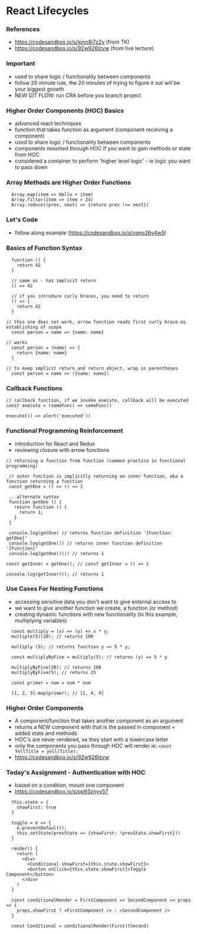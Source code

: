 # React Lifecycles

### References

- https://codesandbox.io/s/jpnn8j7z2y (from TK)
- https://codesandbox.io/s/92w926lzvw (from live lecture)

### Important

- used to share logic / functionality between components
- follow 20 minute rule, the 20 minutes of trying to figure it out will be your biggest growth
- NEW GIT FLOW: run CRA before you branch project

### Higher Order Components (HOC) Basics

- advanced react techniques
- function that takes function as argument (component receiving a component)
- used to share logic / functionality between components
- components mounted through HOC if you want to gain methods or state from HOC
- considered a container to perform 'higher level logic' - ie logic you want to pass down

### Array Methods are Higher Order Functions

```
  Array.map(item => Hello + item)
  Array.filter(item => item > 24)
  Array.reduce((prev, next) => {return prev !== next})
```

### Let's Code

- follow along example (https://codesandbox.io/s/vqno26y4w5)

### Basics of Function Syntax

```
  function () {
    return 42
  }

  // same as - has implicit return
  () => 42

  // if you introduce curly braces, you need to return
  () => {
    return 42
  }
```

```
// this one does not work, arrow function reads first curly brace as establishing of scope
  const person = name => {name: name}

// works
  const person = (name) => {
    return {name: name}
  }

// to keep implicit return and return object, wrap in parentheses
  const person = name => ({name: name})

```

### Callback Functions

```
// callback function, if we invoke execute, callback will be executed
const execute = (someFunc) => someFunc()

execute(() => alert('executed'))

```

### Functional Programming Reinforcement

- introduction for React and Redux
- reviewing closure with arrow functions

```
// returning a function from function (common practice in functional programming)

 // outer function is implicitly returning an inner function, aka a function returning a function
 const getOne = () => () => 1

 .. alternate syntax
 function getOne () {
   return function () {
     return 1;
   }
 }

 console.log(getOne) // returns function definition '[Function: getOne]'
 console.log(getOne()) // returns inner function definition '[Function]'
 console.log(getOne()()) // returns 1

```

```
const getInner = getOne(); // const getInner = () => 1

console.log(getInner()); // returns 1
```

### Use Cases For Nesting Functions

- accessing sensitive data you don't want to give external access to
- we want to give another function we create, a function (or method)
- creating dynamic functions with new functionality (in this example, multiplying variables)

```
  const multiply = (x) => (y) => x * y;
  multiple(5)(20); // returns 100

  multiply (5); // returns function y => 5 * y;

  const multiplyByFive = multiply(5); // returns (y) => 5 * y

  multiplyByFive(20); // returns 100
  multiplyByFive(5); // returns 25
```

```
  const primer = num = num * num

  [1, 2, 3].map(primer); // [1, 4, 9]
```

### Higher Order Components

- A component/function that takes another component as an argument
- returns a NEW component with that is the passed in component + added state and methods
- HOC's are never rendered, so they start with a lowercase letter
- only the components you pass through HOC will render
  ie: `const YellTitle = yell(Title);`
- https://codesandbox.io/s/92w926lzvw

### Today's Assignment - Authentication with HOC

- based on a condition, mount one component
- https://codesandbox.io/s/pp93znyv57

```
  this.state = {
    showFirst: true
  }

  toggle = e => {
    e.preventDefault();
    this.setState(prevState => {showFirst: !prevState.showFirst}))
  }

  render() {
    return (
      <div>
        <Conditional showFirst={this.state.showFirst}>
        <button onClick={this.state.showFirst}>Toggle Component</button>
      </div>
    )
  }

  const conditionalRender = FirstComponent => SecondComponent => props => {
    props.showFirst ? <FirstComponent /> : <SecondComponent />
  }

  const Conditional = conditionalRender(First)(Second)
```
